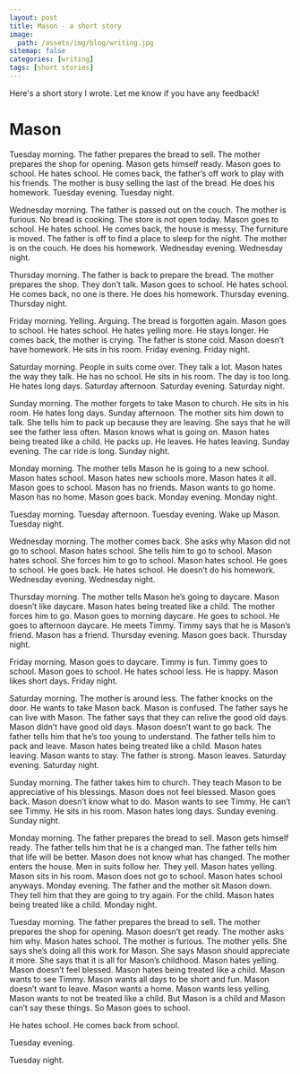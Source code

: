 ```yaml
---
layout: post
title: Mason - a short story
image:
  path: /assets/img/blog/writing.jpg
sitemap: false
categories: [writing]
tags: [short stories]
---
```


Here's a short story I wrote. Let me know if you have any feedback!

# Mason

Tuesday morning. The father prepares the bread to sell. The mother prepares the shop for opening. Mason gets himself ready. Mason goes to school. He hates school. He comes back, the father’s off work to play with his friends. The mother is busy selling the last of the bread. He does his homework. Tuesday evening. Tuesday night.

Wednesday morning. The father is passed out on the couch. The mother is furious. No bread is cooking. The store is not open today. Mason goes to school. He hates school. He comes back, the house is messy. The furniture is moved. The father is off to find a place to sleep for the night. The mother is on the couch. He does his homework. Wednesday evening. Wednesday night.

Thursday morning. The father is back to prepare the bread. The mother prepares the shop. They don’t talk. Mason goes to school. He hates school. He comes back, no one is there. He does his homework. Thursday evening. Thursday night.

Friday morning. Yelling. Arguing. The bread is forgotten again. Mason goes to school. He hates school. He hates yelling more. He stays longer. He comes back, the mother is crying. The father is stone cold. Mason doesn’t have homework. He sits in his room. Friday evening. Friday night.

Saturday morning. People in suits come over. They talk a lot. Mason hates the way they talk. He has no school. He sits in his room. The day is too long. He hates long days. Saturday afternoon. Saturday evening. Saturday night.

Sunday morning. The mother forgets to take Mason to church. He sits in his room. He hates long days. Sunday afternoon. The mother sits him down to talk. She tells him to pack up because they are leaving. She says that he will see the father less often. Mason knows what is going on. Mason hates being treated like a child. He packs up. He leaves. He hates leaving. Sunday evening. The car ride is long. Sunday night.

Monday morning. The mother tells Mason he is going to a new school. Mason hates school. Mason hates new schools more. Mason hates it all. Mason goes to school. Mason has no friends. Mason wants to go home. Mason has no home. Mason goes back. Monday evening. Monday night.

Tuesday morning. Tuesday afternoon. Tuesday evening. Wake up Mason. Tuesday night.

Wednesday morning. The mother comes back. She asks why Mason did not go to school. Mason hates school. She tells him to go to school. Mason hates school. She forces him to go to school. Mason hates school. He goes to school. He goes back. He hates school. He doesn’t do his homework. Wednesday evening. Wednesday night.

Thursday morning. The mother tells Mason he’s going to daycare. Mason doesn’t like daycare. Mason hates being treated like a child. The mother forces him to go. Mason goes to morning daycare. He goes to school. He goes to afternoon daycare. He meets Timmy. Timmy says that he is Mason’s friend. Mason has a friend. Thursday evening. Mason goes back. Thursday night.

Friday morning. Mason goes to daycare. Timmy is fun. Timmy goes to school. Mason goes to school. He hates school less. He is happy. Mason likes short days. Friday night.

Saturday morning. The mother is around less. The father knocks on the door. He wants to take Mason back. Mason is confused. The father says he can live with Mason. The father says that they can relive the good old days. Mason didn’t have good old days. Mason doesn’t want to go back. The father tells him that he’s too young to understand. The father tells him to pack and leave. Mason hates being treated like a child. Mason hates leaving. Mason wants to stay. The father is strong. Mason leaves. Saturday evening. Saturday night.

Sunday morning. The father takes him to church. They teach Mason to be appreciative of his blessings. Mason does not feel blessed. Mason goes back. Mason doesn’t know what to do. Mason wants to see Timmy. He can’t see Timmy. He sits in his room. Mason hates long days. Sunday evening. Sunday night.

Monday morning. The father prepares the bread to sell. Mason gets himself ready. The father tells him that he is a changed man. The father tells him that life will be better. Mason does not know what has changed. The mother enters the house. Men in suits follow her. They yell. Mason hates yelling. Mason sits in his room. Mason does not go to school. Mason hates school anyways. Monday evening. The father and the mother sit Mason down. They tell him that they are going to try again. For the child. Mason hates being treated like a child. Monday night.

Tuesday morning. The father prepares the bread to sell. The mother prepares the shop for opening. Mason doesn’t get ready. The mother asks him why. Mason hates school. The mother is furious. The mother yells. She says she’s doing all this work for Mason. She says Mason should appreciate it more. She says that it is all for Mason’s childhood. Mason hates yelling. Mason doesn’t feel blessed. Mason hates being treated like a child. Mason wants to see Timmy. Mason wants all days to be short and fun. Mason doesn’t want to leave. Mason wants a home. Mason wants less yelling. Mason wants to not be treated like a child. But Mason is a child and Mason can’t say these things. So Mason goes to school.

He hates school.
He comes back from school.

Tuesday evening.

Tuesday night.
